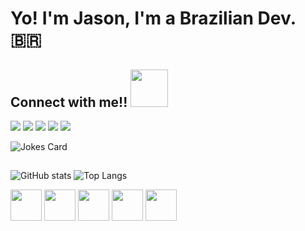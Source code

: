 # Yo! I'm Jason, I'm a Brazilian Dev. 🇧🇷
## Connect with me!! <img src="https://media.giphy.com/media/LnQjpWaON8nhr21vNW/giphy.gif" width="60">
<a href="https://api.whatsapp.com/send?phone=5511953464463&text=Hello!" target="_blank"><img src="https://img.shields.io/badge/WhatsApp-25D366?style=for-the-badge&logo=whatsapp&logoColor=white"></a>
<a href="mailto:jhornet33@outlook.com" target="_blank"><img src="https://img.shields.io/badge/EMail-0078D4?style=for-the-badge&logo=microsoft-outlook&logoColor=white"></a>
<a href="https://twitter.com/H33_Jason" target="_blank"><img src="https://img.shields.io/badge/Twitter-1DA1F2?style=for-the-badge&logo=twitter&logoColor=white"></a>
<a href="https://www.linkedin.com/in/jasonh33/" target="_blank"><img src="https://img.shields.io/badge/LinkedIn-0077B5?style=for-the-badge&logo=linkedin&logoColor=white"></a>
<a href="https://www.youtube.com/channel/UCgsxga6m-2gFDCUCA0OCVYQ" target="_blank"><img src="https://img.shields.io/badge/YouTube-FF0000?style=for-the-badge&logo=youtube&logoColor=white"></a>
<!--
**JasonH33/JasonH33** is a ✨ _special_ ✨ repository because its `README.md` (this file) appears on your GitHub profile.

Here are some ideas to get you started:

- 🔭 I’m currently working on ...
- 🌱 I’m currently learning ...
- 👯 I’m looking to collaborate on ...
- 🤔 I’m looking for help with ...
- 💬 Ask me about ...
- 📫 How to reach me: ...
- 😄 Pronouns: ...
- ⚡ Fun fact: ...
-->

![Jokes Card](https://readme-jokes.vercel.app/api?theme=gotham) 
##
![GitHub stats](https://github-readme-stats.vercel.app/api?username=jasonh33&count_private=true&show_icons=true&include_all_commits=true&theme=vision-friendly-dark)
![Top Langs](https://github-readme-stats.vercel.app/api/top-langs/?username=jasonh33&layout=compact&theme=vision-friendly-dark)

<img height=50px src="https://cdn.jsdelivr.net/gh/devicons/devicon/icons/git/git-plain.svg" />  <img height=50px src="https://cdn.jsdelivr.net/gh/devicons/devicon/icons/html5/html5-original.svg" />  <img height=50px src="https://cdn.jsdelivr.net/gh/devicons/devicon/icons/css3/css3-original.svg" />  <img height=50px src="https://cdn.jsdelivr.net/gh/devicons/devicon/icons/javascript/javascript-original.svg" />  <img height=50px src="https://cdn.jsdelivr.net/gh/devicons/devicon/icons/wordpress/wordpress-plain.svg" />
